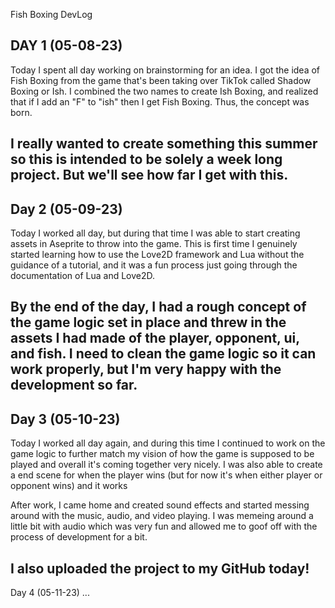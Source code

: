 Fish Boxing DevLog

DAY 1 (05-08-23)
---------
Today I spent all day working on brainstorming for an idea. I got the
idea of Fish Boxing from the game that's been taking over TikTok called
Shadow Boxing or Ish. I combined the two names to create Ish Boxing, and
realized that if I add an "F" to "ish" then I get Fish Boxing. Thus, the
concept was born. 

I really wanted to create something this summer so this is intended to be
solely a week long project. But we'll see how far I get with this.
---------

Day 2 (05-09-23)
---------
Today I worked all day, but during that time I was able to start creating assets
in Aseprite to throw into the game. This is first time I genuinely started learning
how to use the Love2D framework and Lua without the guidance of a tutorial, and it
was a fun process just going through the documentation of Lua and Love2D.

By the end of the day, I had a rough concept of the game logic set in place and threw
in the assets I had made of the player, opponent, ui, and fish. I need to clean
the game logic so it can work properly, but I'm very happy with the development
so far.
---------

Day 3 (05-10-23)
---------
Today I worked all day again, and during this time I continued to work on the game
logic to further match my vision of how the game is supposed to be played and overall
it's coming together very nicely. I was also able to create a end scene for when the player
wins (but for now it's when either player or opponent wins) and it works

After work, I came home and created sound effects and started messing around with the music,
audio, and video playing. I was memeing around a little bit with audio which was very fun and
allowed me to goof off with the process of development for a bit.

I also uploaded the project to my GitHub today!
---------

Day 4 (05-11-23)
...